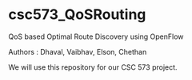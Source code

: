 # csc573_QoSRouting
QoS based Optimal Route Discovery using OpenFlow

Authors : Dhaval, Vaibhav, Elson, Chethan

We will use this repository for our CSC 573 project.

